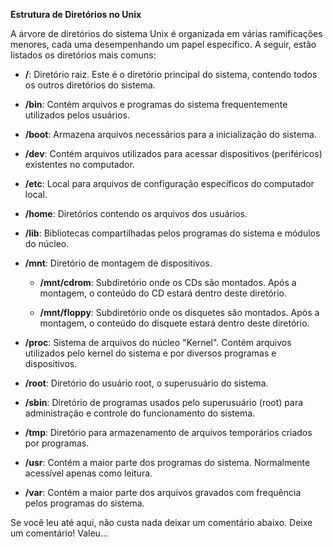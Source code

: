 **Estrutura de Diretórios no Unix**

A árvore de diretórios do sistema Unix é organizada em várias ramificações menores, cada uma desempenhando um papel específico. A seguir, estão listados os diretórios mais comuns:

- **/**: Diretório raiz. Este é o diretório principal do sistema, contendo todos os outros diretórios do sistema.

- **/bin**: Contém arquivos e programas do sistema frequentemente utilizados pelos usuários.

- **/boot**: Armazena arquivos necessários para a inicialização do sistema.

- **/dev**: Contém arquivos utilizados para acessar dispositivos (periféricos) existentes no computador.

- **/etc**: Local para arquivos de configuração específicos do computador local.

- **/home**: Diretórios contendo os arquivos dos usuários.

- **/lib**: Bibliotecas compartilhadas pelos programas do sistema e módulos do núcleo.

- **/mnt**: Diretório de montagem de dispositivos.

  - **/mnt/cdrom**: Subdiretório onde os CDs são montados. Após a montagem, o conteúdo do CD estará dentro deste diretório.

  - **/mnt/floppy**: Subdiretório onde os disquetes são montados. Após a montagem, o conteúdo do disquete estará dentro deste diretório.

- **/proc**: Sistema de arquivos do núcleo "Kernel". Contém arquivos utilizados pelo kernel do sistema e por diversos programas e dispositivos.

- **/root**: Diretório do usuário root, o superusuário do sistema.

- **/sbin**: Diretório de programas usados pelo superusuário (root) para administração e controle do funcionamento do sistema.

- **/tmp**: Diretório para armazenamento de arquivos temporários criados por programas.

- **/usr**: Contém a maior parte dos programas do sistema. Normalmente acessível apenas como leitura.

- **/var**: Contém a maior parte dos arquivos gravados com frequência pelos programas do sistema.

Se você leu até aqui, não custa nada deixar um comentário abaixo. Deixe um comentário! Valeu...

